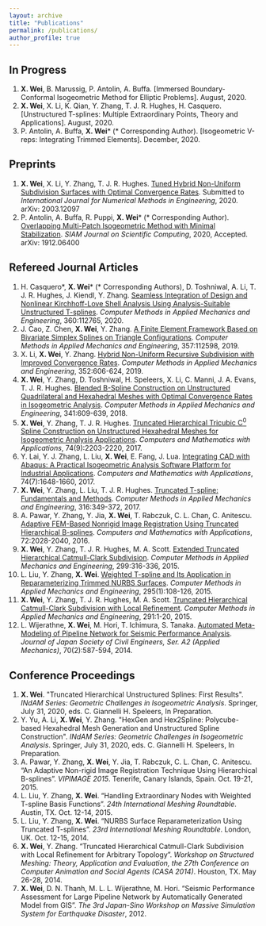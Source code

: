 ```yaml
---
layout: archive
title: "Publications"
permalink: /publications/
author_profile: true
---
```


In Progress
-----------
1. __X. Wei__, B. Marussig, P. Antolin, A. Buffa. [Immersed Boundary-Conformal Isogeometric Method for Elliptic Problems]. August, 2020. 
1. __X. Wei__, X. Li, K. Qian, Y. Zhang, T. J. R. Hughes, H. Casquero. [Unstructured T-splines: Multiple Extraordinary Points, Theory and Applications]. August, 2020. 
1. P. Antolin, A. Buffa, __X. Wei__* (* Corresponding Author). [Isogeometric V-reps: Integrating Trimmed Elements]. December, 2020.

Preprints
---------
1. __X. Wei__, X. Li, Y. Zhang, T. J. R. Hughes. [Tuned Hybrid Non-Uniform Subdivision Surfaces with Optimal Convergence Rates](https://arxiv.org/abs/2003.12097). Submitted to _International Journal for Numerical Methods in Engineering_, 2020. arXiv: 2003.12097
1. P. Antolin, A. Buffa, R. Puppi, __X. Wei__\* (* Corresponding Author). [Overlapping Multi-Patch Isogeometric Method with Minimal Stabilization](https://arxiv.org/abs/1912.06400). _SIAM Journal on Scientific Computing_, 2020, Accepted. arXiv: 1912.06400

Refereed Journal Articles
-------------------------
1. H. Casquero\*, __X. Wei__\* (* Corresponding Authors), D. Toshniwal, A. Li, T. J. R. Hughes, J. Kiendl, Y. Zhang. [Seamless Integration of Design and Nonlinear Kirchhoff-Love Shell Analysis Using Analysis-Suitable Unstructured T-splines](https://www.sciencedirect.com/science/article/pii/S0045782519306577). _Computer Methods in Applied Mechanics and Engineering_, 360:112765, 2020.
1. J. Cao, Z. Chen, __X. Wei__, Y. Zhang. [A Finite Element Framework Based on Bivariate Simplex Splines on Triangle Configurations](https://www.sciencedirect.com/science/article/pii/S0045782519304748). _Computer Methods in Applied Mechanics and Engineering_, 357:112598, 2019.
1. X. Li, __X. Wei__, Y. Zhang. [Hybrid Non-Uniform Recursive Subdivision with Improved Convergence Rates](https://www.sciencedirect.com/science/article/pii/S0045782519302464). _Computer Methods in Applied Mechanics and Engineering_, 352:606-624, 2019.
1. __X. Wei__, Y. Zhang, D. Toshniwal, H. Speleers, X. Li, C. Manni, J. A. Evans, T. J. R. Hughes. [Blended B-Spline Construction on Unstructured Quadrilateral and Hexahedral Meshes with Optimal Convergence Rates in Isogeometric Analysis](https://www.sciencedirect.com/science/article/pii/S004578251830344X). _Computer Methods in Applied Mechanics and Engineering_, 341:609-639, 2018.
1. __X. Wei__, Y. Zhang, T. J. R. Hughes. [Truncated Hierarchical Tricubic C<sup>0</sup> Spline Construction on Unstructured Hexahedral Meshes for Isogeometric Analysis Applications](https://www.sciencedirect.com/science/article/pii/S0898122117304728). _Computers and Mathematics with Applications_, 74(9):2203-2220, 2017.
1. Y. Lai, Y. J. Zhang, L. Liu, __X. Wei__, E. Fang, J. Lua. [Integrating CAD with Abaqus: A Practical Isogeometric Analysis Software Platform for Industrial Applications](https://www.sciencedirect.com/science/article/pii/S0898122117302079). _Computers and Mathematics with Applications_, 74(7):1648-1660, 2017.
1. __X. Wei__, Y. Zhang, L. Liu, T. J. R. Hughes. [Truncated T-spline: Fundamentals and Methods](https://www.sciencedirect.com/science/article/pii/S004578251630771X). _Computer Methods in Applied Mechanics and Engineering_, 316:349-372, 2017.
1. A. Pawar, Y. Zhang, Y. Jia, __X. Wei__, T. Rabczuk, C. L. Chan, C. Anitescu. [Adaptive FEM-Based Nonrigid Image Registration Using Truncated Hierarchical B-splines](https://www.sciencedirect.com/science/article/pii/S0898122116302887). _Computers and Mathematics with Applications_, 72:2028-2040, 2016.
1. __X. Wei__, Y. Zhang, T. J. R. Hughes, M. A. Scott. [Extended Truncated Hierarchical Catmull-Clark Subdivision](https://www.sciencedirect.com/science/article/pii/S0045782515003618). _Computer Methods in Applied Mechanics and Engineering_, 299:316-336, 2015.
1. L. Liu, Y. Zhang, __X. Wei__. [Weighted T-spline and Its Application in Reparameterizing Trimmed NURBS Surfaces](https://www.sciencedirect.com/science/article/pii/S0045782515002121). _Computer Methods in Applied Mechanics and Engineering_, 295(1):108-126, 2015.
1. __X. Wei__, Y. Zhang, T. J. R. Hughes, M. A. Scott. [Truncated Hierarchical Catmull-Clark Subdivision with Local Refinement](https://www.sciencedirect.com/science/article/pii/S0045782515003618). _Computer Methods in Applied Mechanics and Engineering_, 291:1-20, 2015.
1. L. Wijerathne, __X. Wei__, M. Hori, T. Ichimura, S. Tanaka. [Automated Meta-Modeling of Pipeline Network for Seismic Performance Analysis](https://www.jstage.jst.go.jp/article/jscejam/70/2/70_I_587/_article/-char/ja). _Journal of Japan Society of Civil Engineers, Ser. A2 (Applied Mechanics)_, 70(2):587-594, 2014.

Conference Proceedings
----------------------
1. __X. Wei__. "Truncated Hierarchical Unstructured Splines: First Results". _INdAM Series: Geometric Challenges in Isogeometric Analysis_. Springer, July 31, 2020, eds. C. Giannelli H. Speleers, In Preparation. 
1. Y. Yu, A. Li, __X. Wei__, Y. Zhang. "HexGen and Hex2Spline: Polycube-based Hexahedral Mesh Generation and Unstructured Spline Construction". _INdAM Series: Geometric Challenges in Isogeometric Analysis_. Springer, July 31, 2020, eds. C. Giannelli H. Speleers, In Preparation.
1. A. Pawar, Y. Zhang, __X. Wei__, Y. Jia, T. Rabczuk, C. L. Chan, C. Anitescu. “An Adaptive Non-rigid Image Registration Technique Using Hierarchical B-splines”. _VIPIMAGE 2015_. Tenerife, Canary Islands, Spain. Oct. 19-21, 2015.
1. L. Liu, Y. Zhang, __X. Wei__. “Handling Extraordinary Nodes with Weighted T-spline Basis Functions”. _24th International Meshing Roundtable_. Austin, TX. Oct. 12-14, 2015.
1. L. Liu, Y. Zhang, __X. Wei__. “NURBS Surface Reparameterization Using Truncated T-splines”. _23rd International Meshing Roundtable_. London, UK. Oct. 12-15, 2014.
1. __X. Wei__, Y. Zhang. “Truncated Hierarchical Catmull-Clark Subdivision with Local Refinement for Arbitrary Topology”. _Workshop on Structured Meshing: Theory, Application and Evaluation, the 27th Conference on Computer Animation and Social Agents (CASA 2014)_. Houston, TX. May 26-28, 2014.
1. __X. Wei__, D. N. Thanh, M. L. L. Wijerathne, M. Hori. “Seismic Performance Assessment for Large Pipeline Network by Automatically Generated Model from GIS”. _The 3rd Japan-Sino Workshop on Massive Simulation System for Earthquake Disaster_, 2012.
